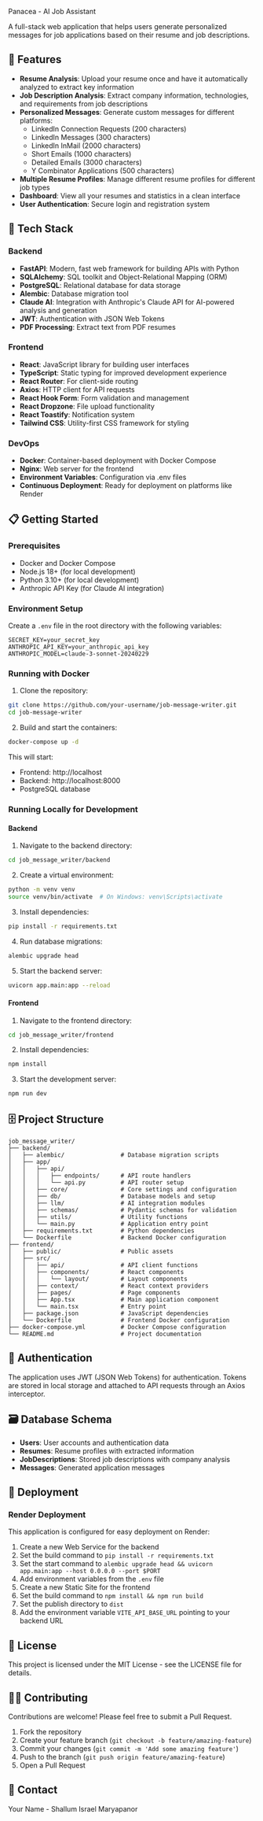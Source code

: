 Panacea - AI Job Assistant

A full-stack web application that helps users generate personalized messages for job applications based on their resume and job descriptions.

## 🌟 Features

- **Resume Analysis**: Upload your resume once and have it automatically analyzed to extract key information
- **Job Description Analysis**: Extract company information, technologies, and requirements from job descriptions
- **Personalized Messages**: Generate custom messages for different platforms:
  - LinkedIn Connection Requests (200 characters)
  - LinkedIn Messages (300 characters)
  - LinkedIn InMail (2000 characters)
  - Short Emails (1000 characters)
  - Detailed Emails (3000 characters)
  - Y Combinator Applications (500 characters)
- **Multiple Resume Profiles**: Manage different resume profiles for different job types
- **Dashboard**: View all your resumes and statistics in a clean interface
- **User Authentication**: Secure login and registration system

## 🔧 Tech Stack

### Backend
- **FastAPI**: Modern, fast web framework for building APIs with Python
- **SQLAlchemy**: SQL toolkit and Object-Relational Mapping (ORM)
- **PostgreSQL**: Relational database for data storage
- **Alembic**: Database migration tool
- **Claude AI**: Integration with Anthropic's Claude API for AI-powered analysis and generation
- **JWT**: Authentication with JSON Web Tokens
- **PDF Processing**: Extract text from PDF resumes

### Frontend
- **React**: JavaScript library for building user interfaces
- **TypeScript**: Static typing for improved development experience
- **React Router**: For client-side routing
- **Axios**: HTTP client for API requests
- **React Hook Form**: Form validation and management
- **React Dropzone**: File upload functionality
- **React Toastify**: Notification system
- **Tailwind CSS**: Utility-first CSS framework for styling

### DevOps
- **Docker**: Container-based deployment with Docker Compose
- **Nginx**: Web server for the frontend
- **Environment Variables**: Configuration via .env files
- **Continuous Deployment**: Ready for deployment on platforms like Render

## 📋 Getting Started

### Prerequisites
- Docker and Docker Compose
- Node.js 18+ (for local development)
- Python 3.10+ (for local development)
- Anthropic API Key (for Claude AI integration)

### Environment Setup

Create a `.env` file in the root directory with the following variables:

```
SECRET_KEY=your_secret_key
ANTHROPIC_API_KEY=your_anthropic_api_key
ANTHROPIC_MODEL=claude-3-sonnet-20240229
```

### Running with Docker

1. Clone the repository:
```bash
git clone https://github.com/your-username/job-message-writer.git
cd job-message-writer
```

2. Build and start the containers:
```bash
docker-compose up -d
```

This will start:
- Frontend: http://localhost
- Backend: http://localhost:8000
- PostgreSQL database

### Running Locally for Development

#### Backend

1. Navigate to the backend directory:
```bash
cd job_message_writer/backend
```

2. Create a virtual environment:
```bash
python -m venv venv
source venv/bin/activate  # On Windows: venv\Scripts\activate
```

3. Install dependencies:
```bash
pip install -r requirements.txt
```

4. Run database migrations:
```bash
alembic upgrade head
```

5. Start the backend server:
```bash
uvicorn app.main:app --reload
```

#### Frontend

1. Navigate to the frontend directory:
```bash
cd job_message_writer/frontend
```

2. Install dependencies:
```bash
npm install
```

3. Start the development server:
```bash
npm run dev
```

## 🗄️ Project Structure

```
job_message_writer/
├── backend/
│   ├── alembic/                # Database migration scripts
│   ├── app/
│   │   ├── api/
│   │   │   ├── endpoints/      # API route handlers
│   │   │   └── api.py          # API router setup
│   │   ├── core/               # Core settings and configuration
│   │   ├── db/                 # Database models and setup
│   │   ├── llm/                # AI integration modules
│   │   ├── schemas/            # Pydantic schemas for validation
│   │   ├── utils/              # Utility functions
│   │   └── main.py             # Application entry point
│   ├── requirements.txt        # Python dependencies
│   └── Dockerfile              # Backend Docker configuration
├── frontend/
│   ├── public/                 # Public assets
│   ├── src/
│   │   ├── api/                # API client functions
│   │   ├── components/         # React components
│   │   │   └── layout/         # Layout components
│   │   ├── context/            # React context providers
│   │   ├── pages/              # Page components
│   │   ├── App.tsx             # Main application component
│   │   └── main.tsx            # Entry point
│   ├── package.json            # JavaScript dependencies
│   └── Dockerfile              # Frontend Docker configuration
├── docker-compose.yml          # Docker Compose configuration
└── README.md                   # Project documentation
```

## 🔐 Authentication

The application uses JWT (JSON Web Tokens) for authentication. Tokens are stored in local storage and attached to API requests through an Axios interceptor.

## 🗃️ Database Schema

- **Users**: User accounts and authentication data
- **Resumes**: Resume profiles with extracted information
- **JobDescriptions**: Stored job descriptions with company analysis
- **Messages**: Generated application messages

## 🚀 Deployment

### Render Deployment

This application is configured for easy deployment on Render:

1. Create a new Web Service for the backend
2. Set the build command to `pip install -r requirements.txt`
3. Set the start command to `alembic upgrade head && uvicorn app.main:app --host 0.0.0.0 --port $PORT`
4. Add environment variables from the `.env` file
5. Create a new Static Site for the frontend
6. Set the build command to `npm install && npm run build`
7. Set the publish directory to `dist`
8. Add the environment variable `VITE_API_BASE_URL` pointing to your backend URL

## 📄 License

This project is licensed under the MIT License - see the LICENSE file for details.

## 👨‍💻 Contributing

Contributions are welcome! Please feel free to submit a Pull Request.

1. Fork the repository
2. Create your feature branch (`git checkout -b feature/amazing-feature`)
3. Commit your changes (`git commit -m 'Add some amazing feature'`)
4. Push to the branch (`git push origin feature/amazing-feature`)
5. Open a Pull Request

## 📧 Contact

Your Name - Shallum Israel Maryapanor
